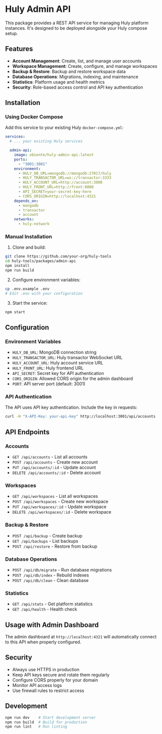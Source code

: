 # Huly Admin API

This package provides a REST API service for managing Huly platform instances. It's designed to be deployed alongside your Huly compose setup.

## Features

- **Account Management**: Create, list, and manage user accounts
- **Workspace Management**: Create, configure, and manage workspaces
- **Backup & Restore**: Backup and restore workspace data
- **Database Operations**: Migrations, indexing, and maintenance
- **Statistics**: Platform usage and health metrics
- **Security**: Role-based access control and API key authentication

## Installation

### Using Docker Compose

Add this service to your existing Huly `docker-compose.yml`:

```yaml
services:
  # ... your existing Huly services

  admin-api:
    image: obiente/huly-admin-api:latest
    ports:
      - "3001:3001"
    environment:
      - HULY_DB_URL=mongodb://mongodb:27017/huly
      - HULY_TRANSACTOR_URL=ws://transactor:3333
      - HULY_ACCOUNT_URL=http://account:3000
      - HULY_FRONT_URL=http://front:8080
      - API_SECRET=your-secret-key-here
      - CORS_ORIGIN=http://localhost:4321
    depends_on:
      - mongodb
      - transactor
      - account
    networks:
      - huly-network
```

### Manual Installation

1. Clone and build:
```bash
git clone https://github.com/your-org/huly-tools
cd huly-tools/packages/admin-api
npm install
npm run build
```

2. Configure environment variables:
```bash
cp .env.example .env
# Edit .env with your configuration
```

3. Start the service:
```bash
npm start
```

## Configuration

### Environment Variables

- `HULY_DB_URL`: MongoDB connection string
- `HULY_TRANSACTOR_URL`: Huly transactor WebSocket URL
- `HULY_ACCOUNT_URL`: Huly account service URL
- `HULY_FRONT_URL`: Huly frontend URL
- `API_SECRET`: Secret key for API authentication
- `CORS_ORIGIN`: Allowed CORS origin for the admin dashboard
- `PORT`: API server port (default: 3001)

### API Authentication

The API uses API key authentication. Include the key in requests:

```bash
curl -H "X-API-Key: your-api-key" http://localhost:3001/api/accounts
```

## API Endpoints

### Accounts
- `GET /api/accounts` - List all accounts
- `POST /api/accounts` - Create new account
- `PUT /api/accounts/:id` - Update account
- `DELETE /api/accounts/:id` - Delete account

### Workspaces
- `GET /api/workspaces` - List all workspaces
- `POST /api/workspaces` - Create new workspace
- `PUT /api/workspaces/:id` - Update workspace
- `DELETE /api/workspaces/:id` - Delete workspace

### Backup & Restore
- `POST /api/backup` - Create backup
- `GET /api/backups` - List backups
- `POST /api/restore` - Restore from backup

### Database Operations
- `POST /api/db/migrate` - Run database migrations
- `POST /api/db/index` - Rebuild indexes
- `POST /api/db/clean` - Clean database

### Statistics
- `GET /api/stats` - Get platform statistics
- `GET /api/health` - Health check

## Usage with Admin Dashboard

The admin dashboard at `http://localhost:4321` will automatically connect to this API when properly configured.

## Security

- Always use HTTPS in production
- Keep API keys secure and rotate them regularly
- Configure CORS properly for your domain
- Monitor API access logs
- Use firewall rules to restrict access

## Development

```bash
npm run dev    # Start development server
npm run build  # Build for production
npm run lint   # Run linting
```